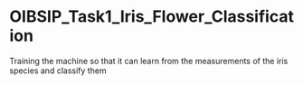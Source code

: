 # OIBSIP_Task1_Iris_Flower_Classification
Training the machine so that it can learn from the measurements of the iris species and classify them
